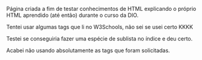 Página criada a fim de testar conhecimentos de HTML explicando o próprio HTML aprendido (até então) durante o curso da DIO.

Tentei usar algumas tags que li no W3Schools, não sei se usei certo KKKK

Testei se conseguiria fazer uma espécie de sublista no índice e deu certo.

Acabei não usando absolutamente as tags que foram solicitadas.
